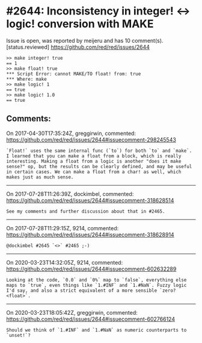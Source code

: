 
#2644: Inconsistency in integer! <-> logic!  conversion with MAKE
================================================================================
Issue is open, was reported by meijeru and has 10 comment(s).
[status.reviewed]
<https://github.com/red/red/issues/2644>

```
>> make integer! true
== 1
>> make float! true
*** Script Error: cannot MAKE/TO float! from: true
*** Where: make
>> make logic! 1
== true
>> make logic! 1.0
== true
```



Comments:
--------------------------------------------------------------------------------

On 2017-04-30T17:35:24Z, greggirwin, commented:
<https://github.com/red/red/issues/2644#issuecomment-298245543>

    `Float!` uses the same internal func (`to`) for both `to` and `make`. I learned that you can make a float from a block, which is really interesting. Making a float from a logic is another "does it make sense?" op, but the results can be clearly defined, and may be useful in certain cases. We can make a float from a char! as well, which makes just as much sense.

--------------------------------------------------------------------------------

On 2017-07-28T11:26:39Z, dockimbel, commented:
<https://github.com/red/red/issues/2644#issuecomment-318628514>

    See my comments and further discussion about that in #2465.

--------------------------------------------------------------------------------

On 2017-07-28T11:29:15Z, 9214, commented:
<https://github.com/red/red/issues/2644#issuecomment-318628914>

    @dockimbel #2645 `<>` #2465 ;-)

--------------------------------------------------------------------------------

On 2020-03-23T14:32:05Z, 9214, commented:
<https://github.com/red/red/issues/2644#issuecomment-602632289>

    Looking at the code, `0.0` and `0%` map to `false`, everything else maps to `true`, even things like `1.#INF` and `1.#NaN`. Fuzzy logic I'd say, and also a strict equivalent of a more sensible `zero? <float>`.

--------------------------------------------------------------------------------

On 2020-03-23T18:05:42Z, greggirwin, commented:
<https://github.com/red/red/issues/2644#issuecomment-602766124>

    Should we think of `1.#INF` and `1.#NaN` as numeric counterparts to `unset!`?

